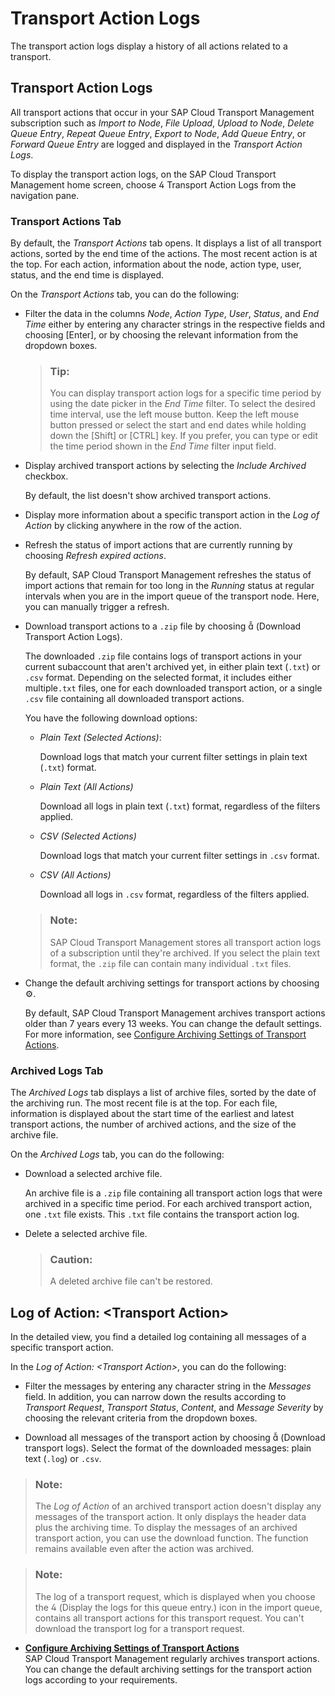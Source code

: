 <!-- loio86319edd8f1141859e7b1ce6abcd9fdb -->

<link rel="stylesheet" type="text/css" href="css/sap-icons.css"/>

# Transport Action Logs

The transport action logs display a history of all actions related to a transport.



<a name="loio86319edd8f1141859e7b1ce6abcd9fdb__section_xff_nwb_mgb"/>

## Transport Action Logs

All transport actions that occur in your SAP Cloud Transport Management subscription such as *Import to Node*, *File Upload*, *Upload to Node*, *Delete Queue Entry*, *Repeat Queue Entry*, *Export to Node*, *Add Queue Entry*, or *Forward Queue Entry* are logged and displayed in the *Transport Action Logs*.

To display the transport action logs, on the SAP Cloud Transport Management home screen, choose <span class="SAP-icons-V5"></span> Transport Action Logs from the navigation pane.



### Transport Actions Tab

By default, the *Transport Actions* tab opens. It displays a list of all transport actions, sorted by the end time of the actions. The most recent action is at the top. For each action, information about the node, action type, user, status, and the end time is displayed.

On the *Transport Actions* tab, you can do the following:

-   Filter the data in the columns *Node*, *Action Type*, *User*, *Status*, and *End Time* either by entering any character strings in the respective fields and choosing [Enter\], or by choosing the relevant information from the dropdown boxes.

    > ### Tip:  
    > You can display transport action logs for a specific time period by using the date picker in the *End Time* filter. To select the desired time interval, use the left mouse button. Keep the left mouse button pressed or select the start and end dates while holding down the [Shift\] or [CTRL\] key. If you prefer, you can type or edit the time period shown in the *End Time* filter input field.

-   Display archived transport actions by selecting the *Include Archived* checkbox.

    By default, the list doesn't show archived transport actions.

-   Display more information about a specific transport action in the *Log of Action* by clicking anywhere in the row of the action.
-   Refresh the status of import actions that are currently running by choosing *Refresh expired actions*.

    By default, SAP Cloud Transport Management refreshes the status of import actions that remain for too long in the *Running* status at regular intervals when you are in the import queue of the transport node. Here, you can manually trigger a refresh.

-   Download transport actions to a `.zip` file by choosing <span class="SAP-icons-V5"></span> \(Download Transport Action Logs\).

    The downloaded `.zip` file contains logs of transport actions in your current subaccount that aren't archived yet, in either plain text \(`.txt`\) or `.csv` format. Depending on the selected format, it includes either multiple`.txt` files, one for each downloaded transport action, or a single `.csv` file containing all downloaded transport actions.

    You have the following download options:

    -   *Plain Text \(Selected Actions\)*:

        Download logs that match your current filter settings in plain text \(`.txt`\) format.

    -   *Plain Text \(All Actions\)*

        Download all logs in plain text \(`.txt`\) format, regardless of the filters applied.

    -   *CSV \(Selected Actions\)*

        Download logs that match your current filter settings in `.csv` format.

    -   *CSV \(All Actions\)*

        Download all logs in `.csv` format, regardless of the filters applied.


    > ### Note:  
    > SAP Cloud Transport Management stores all transport action logs of a subscription until they're archived. If you select the plain text format, the `.zip` file can contain many individual `.txt` files.

-   Change the default archiving settings for transport actions by choosing :gear:.

    By default, SAP Cloud Transport Management archives transport actions older than 7 years every 13 weeks. You can change the default settings. For more information, see [Configure Archiving Settings of Transport Actions](configure-archiving-settings-of-transport-actions-0507a06.md).




### Archived Logs Tab

The *Archived Logs* tab displays a list of archive files, sorted by the date of the archiving run. The most recent file is at the top. For each file, information is displayed about the start time of the earliest and latest transport actions, the number of archived actions, and the size of the archive file.

On the *Archived Logs* tab, you can do the following:

-   Download a selected archive file.

    An archive file is a `.zip` file containing all transport action logs that were archived in a specific time period. For each archived transport action, one `.txt` file exists. This `.txt` file contains the transport action log.

-   Delete a selected archive file.

    > ### Caution:  
    > A deleted archive file can't be restored.




<a name="loio86319edd8f1141859e7b1ce6abcd9fdb__logofaction"/>

## Log of Action: <Transport Action\>

In the detailed view, you find a detailed log containing all messages of a specific transport action.

In the *Log of Action: <Transport Action\>*, you can do the following:

-   Filter the messages by entering any character string in the *Messages* field. In addition, you can narrow down the results according to *Transport Request*, *Transport Status*, *Content*, and *Message Severity* by choosing the relevant criteria from the dropdown boxes.

-   Download all messages of the transport action by choosing <span class="SAP-icons-V5"></span> \(Download transport logs\). Select the format of the downloaded messages: plain text \(`.log`\) or `.csv`.


> ### Note:  
> The *Log of Action* of an archived transport action doesn't display any messages of the transport action. It only displays the header data plus the archiving time. To display the messages of an archived transport action, you can use the download function. The function remains available even after the action was archived.



> ### Note:  
> The log of a transport request, which is displayed when you choose the <span class="SAP-icons-V5"></span> \(Display the logs for this queue entry.\) icon in the import queue, contains all transport actions for this transport request. You can't download the transport log for a transport request.

-   **[Configure Archiving Settings of Transport Actions](configure-archiving-settings-of-transport-actions-0507a06.md "SAP Cloud Transport Management regularly archives
		transport actions. You can change the default archiving settings for the transport action
		logs according to your requirements.")**  
SAP Cloud Transport Management regularly archives transport actions. You can change the default archiving settings for the transport action logs according to your requirements.

